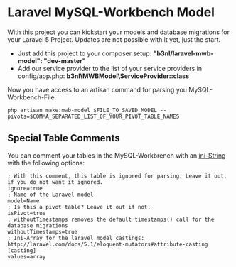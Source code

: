 # Laravel MySQL-Workbench Model

With this project you can kickstart your models and database migrations for your Laravel 5 Project. Updates are not possible with it yet, just the start.

* Just add this project to your composer setup: **"b3nl/laravel-mwb-model": "dev-master"**
* Add our service provider to the list of your service providers in config/app.php: **b3nl\MWBModel\ServiceProvider::class**
 
Now you have access to an artisan command for parsing you MySQL-Workbench-File:

```
php artisan make:mwb-model $FILE_TO_SAVED_MODEL --pivots=$COMMA_SEPARATED_LIST_OF_YOUR_PIVOT_TABLE_NAMES
```

## Special Table Comments

You can comment your tables in the MySQL-Workbrench with an [ini-String](http://php.net/manual/de/function.parse-ini-string.php) with the following options:

```
; With this comment, this table is ignored for parsing. Leave it out, if you do not want it ignored.
ignore=true
; Name of the Laravel model 
model=Name
; Is this a pivot table? Leave it out if not.
isPivot=true
; withoutTimestamps removes the default timestamps() call for the database migrations
withoutTimestamps=true
; Ini-Array for the laravel model castings: http://laravel.com/docs/5.1/eloquent-mutators#attribute-casting
[casting]
values=array
``` 
